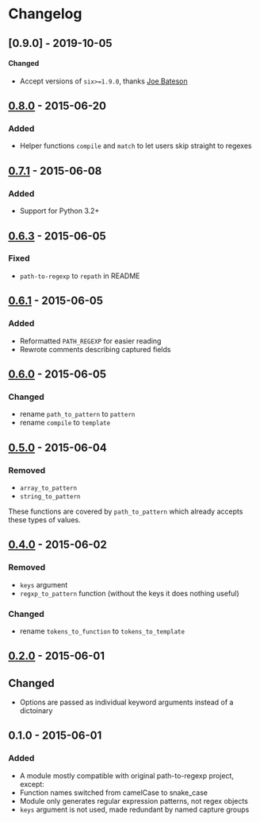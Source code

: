 # Changelog

## [0.9.0] - 2019-10-05
#### Changed
* Accept versions of `six>=1.9.0`, thanks [Joe Bateson](https://github.com/jdb8)

## [0.8.0] - 2015-06-20
### Added
* Helper functions `compile` and `match` to let users skip straight to regexes

## [0.7.1] - 2015-06-08
### Added
* Support for Python 3.2+


## [0.6.3] - 2015-06-05
### Fixed
* `path-to-regexp` to `repath` in README


## [0.6.1] - 2015-06-05
### Added
* Reformatted `PATH_REGEXP` for easier reading
* Rewrote comments describing captured fields


## [0.6.0] - 2015-06-05
### Changed
* rename `path_to_pattern` to `pattern`
* rename `compile` to `template`

## [0.5.0] - 2015-06-04
### Removed
* `array_to_pattern`
* `string_to_pattern`

These functions are covered by `path_to_pattern` which already accepts these
types of values.


## [0.4.0] - 2015-06-02
### Removed
* `keys` argument
* `regxp_to_pattern` function (without the keys it does nothing useful)

### Changed
* rename `tokens_to_function` to `tokens_to_template`


## [0.2.0] - 2015-06-01
## Changed
* Options are passed as individual keyword arguments instead of a dictoinary

## 0.1.0 - 2015-06-01
### Added
* A module mostly compatible with original path-to-regexp project, except:
* Function names switched from camelCase to snake_case
* Module only generates regular expression patterns, not regex objects
* `keys` argument is not used, made redundant by named capture groups

[unreleased]: https://github.com/nickcoutsos/python-repath/compare/v0.8.0...HEAD
[0.8.0]: https://github.com/nickcoutsos/python-repath/compare/v0.7.1...v0.8.0
[0.7.1]: https://github.com/nickcoutsos/python-repath/compare/v0.6.3...v0.7.1
[0.6.3]: https://github.com/nickcoutsos/python-repath/compare/v0.6.1...v0.6.3
[0.6.1]: https://github.com/nickcoutsos/python-repath/compare/v0.6.0...v0.6.1
[0.6.0]: https://github.com/nickcoutsos/python-repath/compare/v0.5.0...v0.6.0
[0.5.0]: https://github.com/nickcoutsos/python-repath/compare/v0.4.0...v0.5.0
[0.4.0]: https://github.com/nickcoutsos/python-repath/compare/v0.2.0...v0.4.0
[0.2.0]: https://github.com/nickcoutsos/python-repath/compare/v0.1.0...v0.2.0
